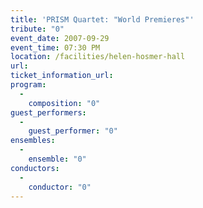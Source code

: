 ```yaml
---
title: 'PRISM Quartet: "World Premieres"'
tribute: "0"
event_date: 2007-09-29
event_time: 07:30 PM
location: /facilities/helen-hosmer-hall
url: 
ticket_information_url: 
program: 
  -
    composition: "0"
guest_performers: 
  -
    guest_performer: "0"
ensembles: 
  -
    ensemble: "0"
conductors: 
  -
    conductor: "0"
---
```

